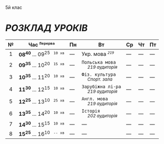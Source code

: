 5й клас

# *РОЗКЛАД УРОКІВ*

| № | Час <sup>`Перерва`</sup> | Пн | Вт | Ср | Чт | Пт |
|:---:|---|---|---|---|---|---|
| 1 | **08<sup>40</sup>** ... 09<sup>25</sup> <sup>` 10 хв`</sup> | — | Укр. мова *<sup>`219`</sup>* | — | — | — |
| 2 | **09<sup>35</sup>** ... 10<sup>20</sup> <sup>` 15 хв`</sup> | — | `Польська мова` </br> *<sub>     219 аудиторія</sub>* | — | — | — |
| 3 | **10<sup>35</sup>** ... 11<sup>20</sup> <sup>` 10 хв`</sup> | — | `Фіз. культура` </br> *<sub>     Спорт. зала</sub>* | — | — | — |
| 4 | **11<sup>30</sup>** ... 12<sup>15</sup> <sup>` 10 хв`</sup> | — | `Зарубіжна лі-ра` </br> *<sub>     219 аудиторія</sub>* | — | — | — |
| 5 | **12<sup>25</sup>** ... 13<sup>10</sup> <sup>` 25 хв`</sup> | — | `Англ. мова` </br> *<sub>     219 аудиторія</sub>* | — | — | — |
| 6 | **13<sup>35</sup>** ... 14<sup>20</sup> <sup>` 10 хв`</sup> | — | `Історія` </br> *<sub>     202 аудиторія</sub>* | — | — | — |
| 7 | **14<sup>30</sup>** ... 15<sup>15</sup> <sup>` 10 хв`</sup> | — | — | — | — | — |
| 8 | **15<sup>25</sup>** ... 16<sup>10</sup> <sup>` -- хв`</sup> | — | — | — | — | — |
